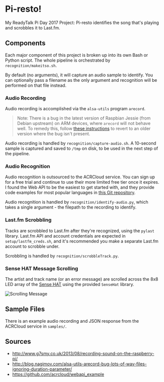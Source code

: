 # Pi-resto!

My ReadyTalk Pi Day 2017 Project: Pi-resto identifies the song that's playing and scrobbles it to Last.fm.

## Components

Each major component of this project is broken up into its own Bash or Python script. The whole pipeline is orchestrated
by `recognition/makeitso.sh`.

By default (no arguments), it will capture an audio sample to identify. You can optionally pass a filename as the only
argument and recognition will be performed on that file instead.

### Audio Recording

Audio recording is accomplished via the `alsa-utils` program `arecord`.

> Note: There is a bug in the latest version of Raspbian Jessie (from Debian upstream) on ARM devices, where `arecord`
> will not behave well. To remedy this, follow
> [these instructions](http://blog.nagimov.com/alsa-utils-arecord-bug-lots-of-wav-files-ignoring-duration-parameter/) to
> revert to an older version where the bug isn't present.

Audio recording is handled by `recognition/capture-audio.sh`. A 10-second sample is captured and saved to `/tmp` on
disk, to be used in the next step of the pipeline.

### Audio Recognition

Audio recognition is outsourced to the ACRCloud service. You can sign up for a free trial and continue to use their
more limited free tier once it expires. I found the Web API to be the easiest to get started with, and they provide
code examples for most popular languages in [this Git repository](https://github.com/acrcloud/webapi_example).

Audio recognition is handled by `recognition/identify-audio.py`, which takes a single argument - the filepath to the
recording to identify.

### Last.fm Scrobbling

Tracks are scrobbled to Last.fm after they're recognized, using the `pylast` library. Last.fm API and account
credentials are expected in `setup/lastfm_creds.sh`, and it's recommended you make a separate Last.fm account to
scrobble under.

Scrobbling is handled by `recognition/scrobbleTrack.py`.

### Sense HAT Message Scrolling

The artist and track name (or an error message) are scrolled across the 8x8 LED array of the
[Sense HAT](https://www.raspberrypi.org/products/sense-hat/) using the provided `SenseHat` library.

![Scrolling Message](https://github.com/jeffstephens/pi-resto/raw/master/samples/scroll-example.gif)

## Sample Files

There is an example audio recording and JSON response from the ACRCloud service in `samples/`.

## Sources

* http://www.g7smy.co.uk/2013/08/recording-sound-on-the-raspberry-pi/
* http://blog.nagimov.com/alsa-utils-arecord-bug-lots-of-wav-files-ignoring-duration-parameter/
* https://github.com/acrcloud/webapi_example
